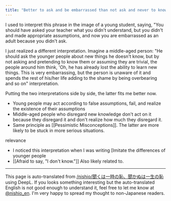 ```yaml
---
title: "Better to ask and be embarrassed than not ask and never to know"
---
```


I used to interpret this phrase in the image of a young student, saying, "You should have asked your teacher what you didn't understand, but you didn't and made appropriate assumptions, and now you are embarrassed as an adult because you didn't ask.

I just realized a different interpretation. Imagine a middle-aged person: "He should ask the younger people about new things he doesn't know, but by not asking and pretending to know them or assuming they are trivial, the people around him think, 'Oh, he has already lost the ability to learn new things. This is very embarrassing, but the person is unaware of it and spends the rest of his/her life adding to the shame by being overbearing and so on" interpretation.

Putting the two interpretations side by side, the latter fits me better now.
- Young people may act according to false assumptions, fail, and realize the existence of their assumptions
- Middle-aged people who disregard new knowledge don't act on it because they disregard it and don't realize how much they disregard it.
- Same principle as [[Pessimistic Misconceptions]]. The latter are more likely to be stuck in more serious situations.

relevance
- I noticed this interpretation when I was writing [Imitate the differences of younger people
- [[Afraid to say, "I don't know."]] Also likely related to.

---
This page is auto-translated from [/nishio/聞くは一時の恥、聞かぬは一生の恥](https://scrapbox.io/nishio/聞くは一時の恥、聞かぬは一生の恥) using DeepL. If you looks something interesting but the auto-translated English is not good enough to understand it, feel free to let me know at [@nishio_en](https://twitter.com/nishio_en). I'm very happy to spread my thought to non-Japanese readers.